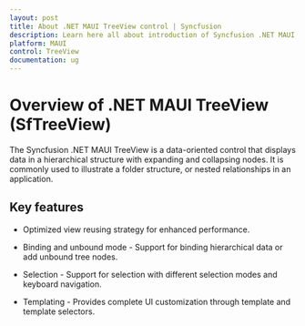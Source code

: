 ```yaml
---
layout: post
title: About .NET MAUI TreeView control | Syncfusion
description: Learn here all about introduction of Syncfusion .NET MAUI TreeView (SfTreeView) control, its elements and more.
platform: MAUI
control: TreeView
documentation: ug
---
```


# Overview of .NET MAUI TreeView (SfTreeView)

The Syncfusion .NET MAUI TreeView is a data-oriented control that displays data in a hierarchical structure with expanding and collapsing nodes. It is commonly used to illustrate a folder structure, or nested relationships in an application.

## Key features

 * Optimized view reusing strategy for enhanced performance.

 * Binding and unbound mode - Support for binding hierarchical data or add unbound tree nodes.

 * Selection - Support for selection with different selection modes and keyboard navigation.

 * Templating - Provides complete UI customization through template and template selectors.





